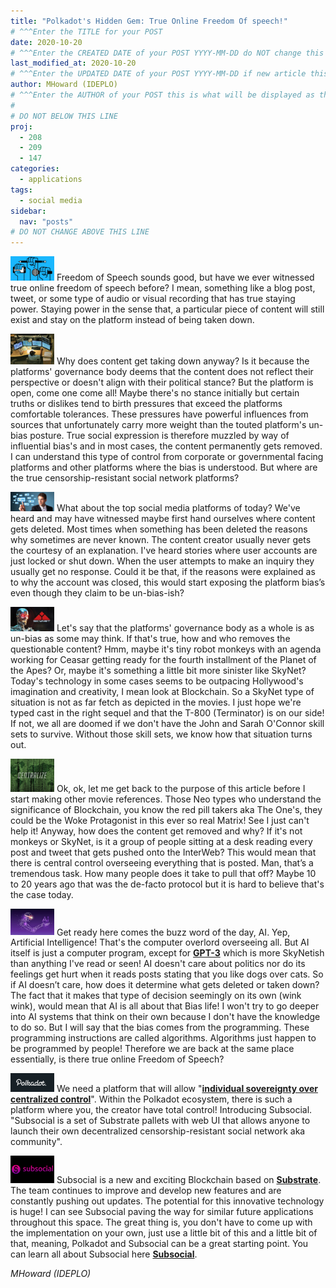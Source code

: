 ```yaml
---
title: "Polkadot's Hidden Gem: True Online Freedom Of speech!"
# ^^^Enter the TITLE for your POST 
date: 2020-10-20
# ^^^Enter the CREATED DATE of your POST YYYY-MM-DD do NOT change this if your updating a article.  Please update the last modified date below.
last_modified_at: 2020-10-20
# ^^^Enter the UPDATED DATE of your POST YYYY-MM-DD if new article this will be the same as created date 
author: MHoward (IDEPLO)
# ^^^Enter the AUTHOR of your POST this is what will be displayed as the author 
#
# DO NOT BELOW THIS LINE
proj: 
  - 208
  - 209
  - 147
categories:
  - applications
tags:
  - social media
sidebar:
  nav: "posts"
# DO NOT CHANGE ABOVE THIS LINE
---
```

<img src="https://github.com/ideplo/polkadotspace/blob/master/images/freedom_of_the_press.png?raw=true" alt="Freedom" width="70px" />  Freedom of Speech sounds good, but have we ever witnessed true online freedom of speech before? I mean, something like a blog post, tweet, or some type of audio or visual recording that has true staying power. Staying power in the sense that, a particular piece of content will still exist and stay on the platform instead of being taken down. 

<img src="https://github.com/ideplo/polkadotspace/blob/master/images/Control.jpg?raw=true" alt="Control" width="70px" />  Why does content get taking down anyway? Is it because the platforms' governance body deems that the content does not reflect their perspective or doesn't align with their political stance? But the platform is open, come one come all! Maybe there's no stance initially but certain truths or dislikes tend to birth pressures that exceed the platforms comfortable tolerances. These pressures have powerful influences from sources that unfortunately carry more weight than the touted platform's un-bias posture. True social expression is therefore muzzled by way of influential bias's and in most cases, the content permanently gets removed. I can understand this type of control from corporate or governmental facing platforms and other platforms where the bias is understood. But where are the true censorship-resistant social network platforms?

<img src="https://github.com/ideplo/polkadotspace/blob/master/images/SocialMedia.png?raw=true" alt="Social Media" width="70px" />  What about the top social media platforms of today? We've heard and may have witnessed maybe first hand ourselves where content gets deleted. Most times when something has been deleted the reasons why sometimes are never known. The content creator usually never gets the courtesy of an explanation. I've heard stories where user accounts are just locked or shut down. When the user attempts to make an inquiry they usually get no response. Could it be that, if the reasons were explained as to why the account was closed, this would start exposing the platform bias’s even though they claim to be un-bias-ish?

<img src="https://github.com/ideplo/polkadotspace/blob/master/images/Skynet.jpg?raw=true" alt="SkyNet" width="70px" />  Let's say that the platforms' governance body as a whole is as un-bias as some may think. If that's true, how and who removes the questionable content? Hmm, maybe it's tiny robot monkeys with an agenda working for Ceasar getting ready for the fourth installment of the Planet of the Apes? Or, maybe it's something a little bit more sinister like SkyNet? Today's technology in some cases seems to be outpacing Hollywood's imagination and creativity, I mean look at Blockchain. So a SkyNet type of situation is not as far fetch as depicted in the movies. I just hope we're typed cast in the right sequel and that the T-800 (Terminator) is on our side! If not, we all are doomed if we don't have the John and Sarah O'Connor skill sets to survive. Without those skill sets, we know how that situation turns out. 

<img src="https://github.com/ideplo/polkadotspace/blob/master/images/Centralize_Fade.jpg?raw=true" alt="Control" width="70px" />  Ok, ok, let me get back to the purpose of this article before I start making other movie references. Those Neo types who understand the significance of Blockchain, you know the red pill takers aka The One's, they could be the Woke Protagonist in this ever so real Matrix! See I just can't help it! Anyway, how does the content get removed and why? If it's not monkeys or SkyNet, is it a group of people sitting at a desk reading every post and tweet that gets pushed onto the InterWeb? This would mean that there is central control overseeing everything that is posted. Man, that’s a tremendous task. How many people does it take to pull that off? Maybe 10 to 20 years ago that was the de-facto protocol but it is hard to believe that's the case today.

<img src="https://github.com/ideplo/polkadotspace/blob/master/images/AI.png?raw=true" alt="AI" width="70px" />  Get ready here comes the buzz word of the day, AI. Yep, Artificial Intelligence! That's the computer overlord overseeing all. But AI itself is just a computer program, except for **[GPT-3](https://openai.com/blog/openai-licenses-gpt-3-technology-to-microsoft/)** which is more SkyNetish than anything I've read or seen! AI doesn't care about politics nor do its feelings get hurt when it reads posts stating that you like dogs over cats.  So if AI doesn’t care, how does it determine what gets deleted or taken down? The fact that it makes that type of decision seemingly on its own (wink wink), would mean that AI is all about that Bias life! I won't try to go deeper into AI systems that think on their own because I don't have the knowledge to do so. But I will say that the bias comes from the programming. These programming instructions are called algorithms. Algorithms just happen to be programmed by people! Therefore we are back at the same place essentially, is there true online Freedom of Speech? 

<img src="https://github.com/ideplo/polkadotspace/blob/master/images/Polkadot_dark.png?raw=true" alt="Polkadot" width="70px" />  We need a platform that will allow "**[individual sovereignty over centralized control](https://polkadot.network/Polkadot-lightpaper.pdf)**". Within the Polkadot ecosystem, there is such a platform where you, the creator have total control! Introducing Subsocial. "Subsocial is a set of Substrate pallets with web UI that allows anyone to launch their own decentralized censorship-resistant social network aka community".

<img src="https://github.com/ideplo/polkadotspace/blob/master/images/SubSocialBlack.png?raw=true" alt="Subsocial" width="70px" />  Subsocial is a new and exciting Blockchain based on **[Substrate](https://www.parity.io/substrate/)**. The team continues to improve and develop new features and are constantly pushing out updates. The potential for this innovative technology is huge! I can see Subsocial paving the way for similar future applications throughout this space. The great thing is, you don't have to come up with the implementation on your own, just use a little bit of this and a little bit of that, meaning, Polkadot and Subsocial can be a great starting point. You can learn all about Subsocial here **[Subsocial](https://subsocial.network/)**.

*MHoward (IDEPLO)*
